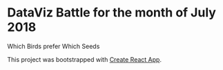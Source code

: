 # DataViz Battle for the month of July 2018
Which Birds prefer Which Seeds

This project was bootstrapped with [Create React App](https://github.com/facebookincubator/create-react-app).
